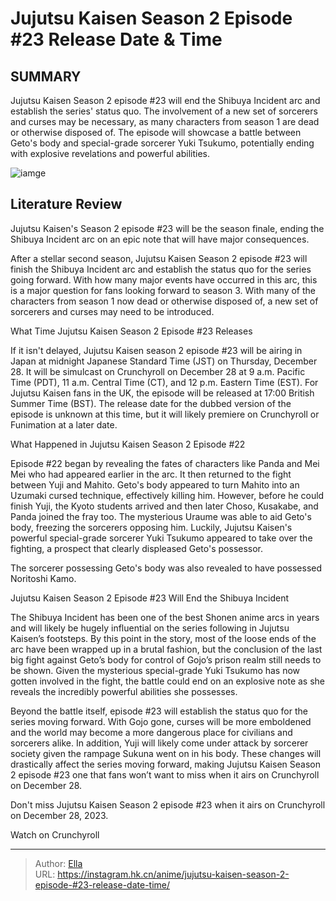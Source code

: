 # Jujutsu Kaisen Season 2 Episode #23 Release Date &amp; Time


## SUMMARY 



  Jujutsu Kaisen Season 2 episode #23 will end the Shibuya Incident arc and establish the series&#39; status quo.   The involvement of a new set of sorcerers and curses may be necessary, as many characters from season 1 are dead or otherwise disposed of.   The episode will showcase a battle between Geto&#39;s body and special-grade sorcerer Yuki Tsukumo, potentially ending with explosive revelations and powerful abilities.  

![iamge](https://static1.srcdn.com/wordpress/wp-content/uploads/2023/12/yuki-blows-a-kiss-in-jujutsu-kaisen.jpg)

## Literature Review

Jujutsu Kaisen&#39;s Season 2 episode #23 will be the season finale, ending the Shibuya Incident arc on an epic note that will have major consequences.




After a stellar second season, Jujutsu Kaisen Season 2 episode #23 will finish the Shibuya Incident arc and establish the status quo for the series going forward. With how many major events have occurred in this arc, this is a major question for fans looking forward to season 3. With many of the characters from season 1 now dead or otherwise disposed of, a new set of sorcerers and curses may need to be introduced.





 What Time Jujutsu Kaisen Season 2 Episode #23 Releases 
          

If it isn&#39;t delayed, Jujutsu Kaisen season 2 episode #23 will be airing in Japan at midnight Japanese Standard Time (JST) on Thursday, December 28. It will be simulcast on Crunchyroll on December 28 at 9 a.m. Pacific Time (PDT), 11 a.m. Central Time (CT), and 12 p.m. Eastern Time (EST). For Jujutsu Kaisen fans in the UK, the episode will be released at 17:00 British Summer Time (BST). The release date for the dubbed version of the episode is unknown at this time, but it will likely premiere on Crunchyroll or Funimation at a later date.



 What Happened in Jujutsu Kaisen Season 2 Episode #22 
          




Episode #22 began by revealing the fates of characters like Panda and Mei Mei who had appeared earlier in the arc. It then returned to the fight between Yuji and Mahito. Geto&#39;s body appeared to turn Mahito into an Uzumaki cursed technique, effectively killing him. However, before he could finish Yuji, the Kyoto students arrived and then later Choso, Kusakabe, and Panda joined the fray too. The mysterious Uraume was able to aid Geto&#39;s body, freezing the sorcerers opposing him. Luckily, Jujutsu Kaisen&#39;s powerful special-grade sorcerer Yuki Tsukumo appeared to take over the fighting, a prospect that clearly displeased Geto&#39;s possessor.



The sorcerer possessing Geto&#39;s body was also revealed to have possessed Noritoshi Kamo.






 Jujutsu Kaisen Season 2 Episode #23 Will End the Shibuya Incident 
          




The Shibuya Incident has been one of the best Shonen anime arcs in years and will likely be hugely influential on the series following in Jujutsu Kaisen’s footsteps. By this point in the story, most of the loose ends of the arc have been wrapped up in a brutal fashion, but the conclusion of the last big fight against Geto’s body for control of Gojo’s prison realm still needs to be shown. Given the mysterious special-grade Yuki Tsukumo has now gotten involved in the fight, the battle could end on an explosive note as she reveals the incredibly powerful abilities she possesses.

Beyond the battle itself, episode #23 will establish the status quo for the series moving forward. With Gojo gone, curses will be more emboldened and the world may become a more dangerous place for civilians and sorcerers alike. In addition, Yuji will likely come under attack by sorcerer society given the rampage Sukuna went on in his body. These changes will drastically affect the series moving forward, making Jujutsu Kaisen Season 2 episode #23 one that fans won’t want to miss when it airs on Crunchyroll on December 28.




Don&#39;t miss Jujutsu Kaisen Season 2 episode #23 when it airs on Crunchyroll on December 28, 2023.

Watch on Crunchyroll



---

> Author: [Ella](https://instagram.hk.cn/)  
> URL: https://instagram.hk.cn/anime/jujutsu-kaisen-season-2-episode-#23-release-date-time/  

